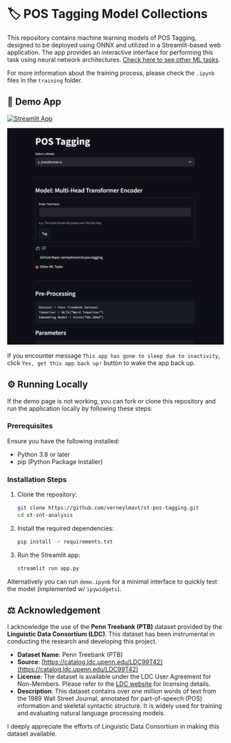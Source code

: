 # 🏷️ POS Tagging Model Collections

This repository contains machine learning models of POS Tagging, designed to be deployed using ONNX and utilized in a Streamlit-based web application. The app provides an interactive interface for performing this task using neural network architectures. [Check here to see other ML tasks](https://github.com/verneylmavt/ml-model).

For more information about the training process, please check the `.ipynb` files in the `training` folder.

## 🎈 Demo App

[![Streamlit App](https://static.streamlit.io/badges/streamlit_badge_black_white.svg)](https://verneylogyt-pos-tagging.streamlit.app/)

![Demo GIF](https://github.com/verneylmavt/st-pos-tagging/blob/main/assets/demo.gif)

If you encounter message `This app has gone to sleep due to inactivity`, click `Yes, get this app back up!` button to wake the app back up.

<!-- [https://verneylogyt.streamlit.app/](https://verneylogyt.streamlit.app/) -->

## ⚙️ Running Locally

If the demo page is not working, you can fork or clone this repository and run the application locally by following these steps:

### Prerequisites

Ensure you have the following installed:

- Python 3.8 or later
- pip (Python Package Installer)

### Installation Steps

1. Clone the repository:

   ```bash
   git clone https://github.com/verneylmavt/st-pos-tagging.git
   cd st-snt-analysis
   ```

2. Install the required dependencies:

   ```bash
   pip install -r requirements.txt
   ```

3. Run the Streamlit app:
   ```bash
   streamlit run app.py
   ```

Alternatively you can run `demo.ipynb` for a minimal interface to quickly test the model (implemented w/ `ipywidgets`).

## ⚖️ Acknowledgement

I acknowledge the use of the **Penn Treebank (PTB)** dataset provided by the **Linguistic Data Consortium (LDC)**. This dataset has been instrumental in conducting the research and developing this project.

- **Dataset Name**: Penn Treebank (PTB)
- **Source**: [https://catalog.ldc.upenn.edu/LDC99T42](https://catalog.ldc.upenn.edu/LDC99T42)
- **License**: The dataset is available under the LDC User Agreement for Non-Members. Please refer to the [LDC website](https://www.ldc.upenn.edu/) for licensing details.
- **Description**: This dataset contains over one million words of text from the 1989 Wall Street Journal, annotated for part-of-speech (POS) information and skeletal syntactic structure. It is widely used for training and evaluating natural language processing models.

I deeply appreciate the efforts of Linguistic Data Consortium in making this dataset available.
